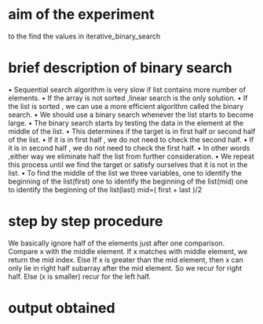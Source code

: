 # aim of the experiment
to the find the values in iterative_binary_search
# brief description of binary search
• Sequential search algorithm is very slow if list contains more number of elements. • If the array is not sorted ,linear search is the only solution. • If the list is sorted , we can use a more efficient algorithm called the binary search. • We should use a binary search whenever the list starts to become large. • The binary search starts by testing the data in the element at the middle of the list. • This determines if the target is in first half or second half of the list. • If it is in first half , we do not need to check the second half. • If it is in second half , we do not need to check the first half. • In other words ,either way we eliminate half the list from further consideration. • We repeat this process until we find the target or satisfy ourselves that it is not in the list. • To find the middle of the list we three variables, one to identify the beginning of the list(first) one to identify the beginning of the list(mid) one to identify the beginning of the list(last) mid=( first + last )/2
# step by step procedure
We basically ignore half of the elements just after one comparison.
Compare x with the middle element. If x matches with middle element, we return the mid index. Else If x is greater than the mid element, then x can only lie in right half subarray after the mid element. So we recur for right half. Else (x is smaller) recur for the left half.

# output obtained


